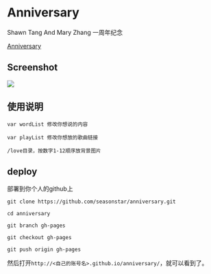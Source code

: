 # Anniversary

Shawn Tang And Mary Zhang 一周年纪念

[Anniversary](seasonstar.github.io/anniversary/)

## Screenshot
![](http://785i8w.com2.z0.glb.qiniucdn.com/1st-anniversary.jpg)

## 使用说明
    var wordList 修改你想说的内容

    var playList 修改你想放的歌曲链接

    /love目录，按数字1-12顺序放背景图片

## deploy
部署到你个人的github上
```
git clone https://github.com/seasonstar/anniversary.git

cd anniversary

git branch gh-pages

git checkout gh-pages

git push origin gh-pages
```

然后打开`http://<自己的账号名>.github.io/anniversary/`，就可以看到了。
